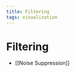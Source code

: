 ```yaml
---
title: Filtering
tags: visualization
---
```


# Filtering
- [[Noise Suppression]]
































































